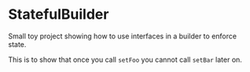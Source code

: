 # StatefulBuilder
Small toy project showing how to use interfaces in a builder to enforce state.

This is to show that once you call `setFoo` you cannot call `setBar` later on.
